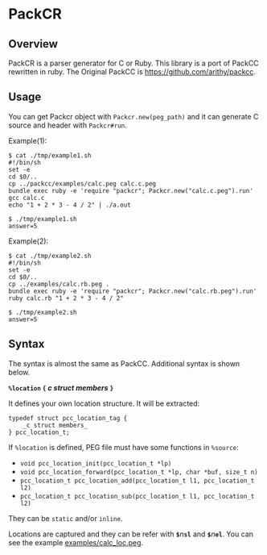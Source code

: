 # PackCR

## Overview

PackCR is a parser generator for C or Ruby.
This library is a port of PackCC rewritten in ruby.
The Original PackCC is https://github.com/arithy/packcc.

## Usage

You can get Packcr object with `Packcr.new(peg_path)` and it can generate C source and header with `Packcr#run`.

Example(1):

```
$ cat ./tmp/example1.sh
#!/bin/sh
set -e
cd $0/..
cp ../packcc/examples/calc.peg calc.c.peg
bundle exec ruby -e 'require "packcr"; Packcr.new("calc.c.peg").run'
gcc calc.c
echo "1 + 2 * 3 - 4 / 2" | ./a.out

$ ./tmp/example1.sh
answer=5
```

Example(2):

```
$ cat ./tmp/example2.sh
#!/bin/sh
set -e
cd $0/..
cp ../examples/calc.rb.peg .
bundle exec ruby -e 'require "packcr"; Packcr.new("calc.rb.peg").run'
ruby calc.rb "1 + 2 * 3 - 4 / 2"

$ ./tmp/example2.sh
answer=5
```

## Syntax

The syntax is almost the same as PackCC.
Additional syntax is shown below.

**`%location` `{` _c struct members_ `}`**

It defines your own location structure.
It will be extracted:

```
typedef struct pcc_location_tag {
    _c struct members_
} pcc_location_t;
```

If `%location` is defined, PEG file must have some functions in `%source`:
- `void pcc_location_init(pcc_location_t *lp)`
- `void pcc_location_forward(pcc_location_t *lp, char *buf, size_t n)`
- `pcc_location_t pcc_location_add(pcc_location_t l1, pcc_location_t l2)`
- `pcc_location_t pcc_location_sub(pcc_location_t l1, pcc_location_t l2)`

They can be `static` and/or `inline`.

Locations are captured and they can be refer with **`$`**_n_**`sl`** and **`$`**_n_**`el`**.
You can see the example [examples/calc_loc.peg](examples/calc_loc.peg).
